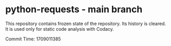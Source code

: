 # python-requests - main branch

This repository contains frozen state of the repository.
Its history is cleared. It is used only for static code
analysis with Codacy.

Commit Time: 1709011385